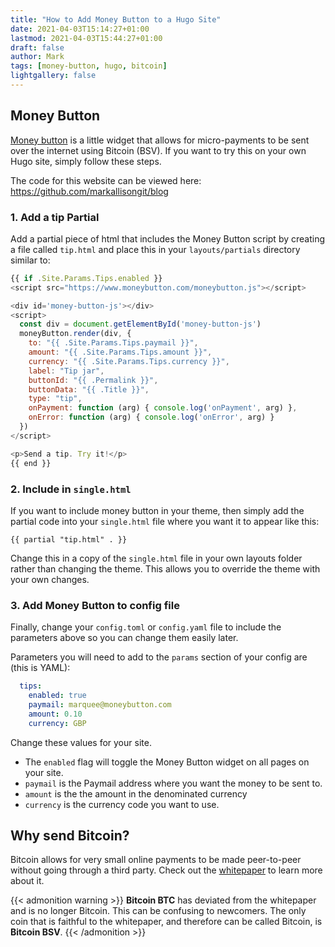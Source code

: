 ```yaml
---
title: "How to Add Money Button to a Hugo Site"
date: 2021-04-03T15:14:27+01:00
lastmod: 2021-04-03T15:44:27+01:00
draft: false
author: Mark
tags: [money-button, hugo, bitcoin]
lightgallery: false
---
```

## Money Button

[Money button](https://www.moneybutton.com/home) is a little widget that allows for micro-payments to be sent over the internet using Bitcoin (BSV). If you want to try this on your own Hugo site, simply follow these steps.

The code for this website can be viewed here: https://github.com/markallisongit/blog

### 1. Add a tip Partial

Add a partial piece of html that includes the Money Button script by creating a file called `tip.html` and place this in your `layouts/partials` directory similar to:

```javascript
{{ if .Site.Params.Tips.enabled }}
<script src="https://www.moneybutton.com/moneybutton.js"></script>

<div id='money-button-js'></div>
<script>
  const div = document.getElementById('money-button-js')
  moneyButton.render(div, {
    to: "{{ .Site.Params.Tips.paymail }}",
    amount: "{{ .Site.Params.Tips.amount }}",
    currency: "{{ .Site.Params.Tips.currency }}",
    label: "Tip jar",
    buttonId: "{{ .Permalink }}",
    buttonData: "{{ .Title }}",
    type: "tip",
    onPayment: function (arg) { console.log('onPayment', arg) },
    onError: function (arg) { console.log('onError', arg) }
  })
</script>

<p>Send a tip. Try it!</p>
{{ end }}
```

### 2. Include in `single.html`

If you want to include money button in your theme, then simply add the partial code into your `single.html` file where you want it to appear like this:

`{{ partial "tip.html" . }}`

Change this in a copy of the `single.html` file in your own layouts folder rather than changing the theme. This allows you to override the theme with your own changes.

### 3. Add Money Button to config file

Finally, change your `config.toml` or `config.yaml` file to include the parameters above so you can change them easily later.

Parameters you will need to add to the `params` section of your config are (this is YAML):

```yaml
  tips:
    enabled: true
    paymail: marquee@moneybutton.com
    amount: 0.10
    currency: GBP    
```

Change these values for your site.

* The `enabled` flag will toggle the Money Button widget on all pages on your site.
* `paymail` is the Paymail address where you want the money to be sent to.
* `amount` is the the amount in the denominated currency
* `currency` is the currency code you want to use.

## Why send Bitcoin?

Bitcoin allows for very small online payments to be made  peer-to-peer without going through a third party. Check out the [whitepaper](https://craigwright.net/bitcoin-white-paper.pdf) to learn more about it.

{{< admonition warning >}} 
**Bitcoin BTC** has deviated from the whitepaper and is no longer Bitcoin. This can be confusing to newcomers. The only coin that is faithful to the whitepaper, and therefore can be called Bitcoin, is **Bitcoin BSV**.
{{< /admonition >}}